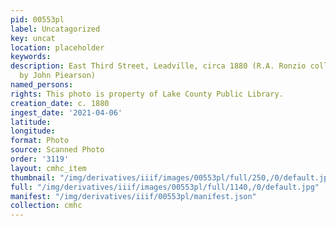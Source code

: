 ```yaml
---
pid: 00553pl
label: Uncatagorized
key: uncat
location: placeholder
keywords: 
description: East Third Street, Leadville, circa 1880 (R.A. Ronzio collection, Donated
  by John Piearson)
named_persons: 
rights: This photo is property of Lake County Public Library.
creation_date: c. 1880
ingest_date: '2021-04-06'
latitude: 
longitude: 
format: Photo
source: Scanned Photo
order: '3119'
layout: cmhc_item
thumbnail: "/img/derivatives/iiif/images/00553pl/full/250,/0/default.jpg"
full: "/img/derivatives/iiif/images/00553pl/full/1140,/0/default.jpg"
manifest: "/img/derivatives/iiif/00553pl/manifest.json"
collection: cmhc
---
```

